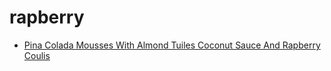 # rapberry

 * [Pina Colada Mousses With Almond Tuiles Coconut Sauce And Rapberry Coulis](index/p/pina-colada-mousses-with-almond-tuiles-coconut-sauce-and-rapberry-coulis-101449.json)
